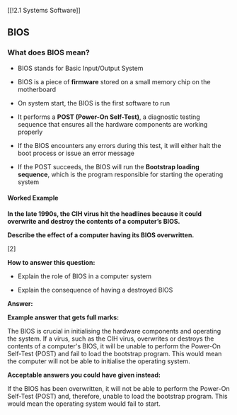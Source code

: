 [[!2.1 Systems Software]]

## BIOS

### What does BIOS mean?

- BIOS stands for Basic Input/Output System
    
- BIOS is a piece of **firmware** stored on a small memory chip on the motherboard
    
- On system start, the BIOS is the first software to run
    
- It performs a **POST (Power-On Self-Test)**, a diagnostic testing sequence that ensures all the hardware components are working properly
    
- If the BIOS encounters any errors during this test, it will either halt the boot process or issue an error message
    
- If the POST succeeds, the BIOS will run the **Bootstrap loading sequence**, which is the program responsible for starting the operating system
    

#### Worked Example

**In the late 1990s, the CIH virus hit the headlines because it could overwrite and destroy the contents of a computer’s BIOS.**

**Describe the effect of a computer having its BIOS overwritten.**

[2]

**How to answer this question:**

- Explain the role of BIOS in a computer system
    
- Explain the consequence of having a destroyed BIOS
    

**Answer:**

**Example answer that gets full marks:**

The BIOS is crucial in initialising the hardware components and operating the system. If a virus, such as the CIH virus, overwrites or destroys the contents of a computer's BIOS, it will be unable to perform the Power-On Self-Test (POST) and fail to load the bootstrap program. This would mean the computer will not be able to initialise the operating system.

**Acceptable answers you could have given instead:**

If the BIOS has been overwritten, it will not be able to perform the Power-On Self-Test (POST) and, therefore, unable to load the bootstrap program. This would mean the operating system would fail to start.